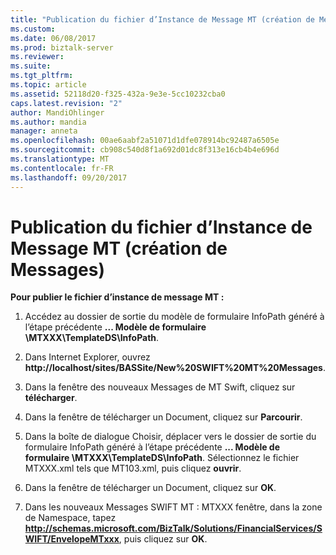```yaml
---
title: "Publication du fichier d’Instance de Message MT (création de Messages) | Documents Microsoft"
ms.custom: 
ms.date: 06/08/2017
ms.prod: biztalk-server
ms.reviewer: 
ms.suite: 
ms.tgt_pltfrm: 
ms.topic: article
ms.assetid: 52118d20-f325-432a-9e3e-5cc10232cba0
caps.latest.revision: "2"
author: MandiOhlinger
ms.author: mandia
manager: anneta
ms.openlocfilehash: 00ae6aabf2a51071d1dfe078914bc92487a6505e
ms.sourcegitcommit: cb908c540d8f1a692d01dc8f313e16cb4b4e696d
ms.translationtype: MT
ms.contentlocale: fr-FR
ms.lasthandoff: 09/20/2017
---
```

# <a name="publishing-the-mt-message-instance-file-creating-new-messages"></a>Publication du fichier d’Instance de Message MT (création de Messages)
**Pour publier le fichier d’instance de message MT :**  
  
1.  Accédez au dossier de sortie du modèle de formulaire InfoPath généré à l’étape précédente **... Modèle de formulaire \MTXXX\TemplateDS\InfoPath**.  
  
2.  Dans Internet Explorer, ouvrez **http://localhost/sites/BASSite/New%20SWIFT%20MT%20Messages**.  
  
3.  Dans la fenêtre des nouveaux Messages de MT Swift, cliquez sur **télécharger**.  
  
4.  Dans la fenêtre de télécharger un Document, cliquez sur **Parcourir**.  
  
5.  Dans la boîte de dialogue Choisir, déplacer vers le dossier de sortie du formulaire InfoPath généré à l’étape précédente **... Modèle de formulaire \MTXXX\TemplateDS\InfoPath**. Sélectionnez le fichier MTXXX.xml tels que MT103.xml, puis cliquez **ouvrir**.  
  
6.  Dans la fenêtre de télécharger un Document, cliquez sur **OK**.  
  
7.  Dans les nouveaux Messages SWIFT MT : MTXXX fenêtre, dans la zone de Namespace, tapez **http://schemas.microsoft.com/BizTalk/Solutions/FinancialServices/SWIFT/EnvelopeMTxxx**, puis cliquez sur **OK**.